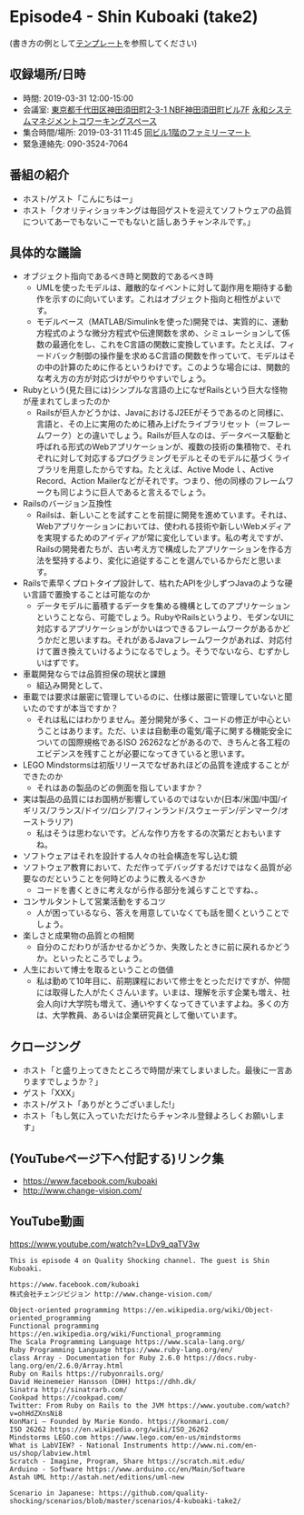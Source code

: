 # Episode4 - Shin Kuboaki (take2)

(書き方の例として[テンプレート](../../template/README.md)を参照してください)

## 収録場所/日時

* 時間: 2019-03-31 12:00-15:00
* 会議室: [東京都千代田区神田須田町2-3-1 NBF神田須田町ビル7F](https://goo.gl/maps/8R75fjgvfrG2) [永和システムマネジメントコワーキングスペース](https://www.esm.co.jp/coworking/)
* 集合時間/場所: 2019-03-31 11:45 [同ビル1階のファミリーマート](https://goo.gl/maps/cGdWDkz1h372)
* 緊急連絡先: 090-3524-7064

## 番組の紹介

* ホスト/ゲスト「こんにちはー」
* ホスト「クオリティショッキングは毎回ゲストを迎えてソフトウェアの品質についてあーでもないこーでもないと話しあうチャンネルです。」

## 具体的な議論

* オブジェクト指向であるべき時と関数的であるべき時
  - UMLを使ったモデルは、離散的なイベントに対して副作用を期待する動作を示すのに向いています。これはオブジェクト指向と相性がよいです。
  - モデルベース（MATLAB/Simulinkを使った)開発では、実質的に、運動方程式のような微分方程式や伝達関数を求め、シミュレーションして係数の最適化をし、これをC言語の関数に変換しています。たとえば、フィードバック制御の操作量を求めるC言語の関数を作っていて、モデルはその中の計算のために作るというわけです。このような場合には、関数的な考え方の方が対応づけがやりやすいでしょう。
* Rubyという(見た目には)シンプルな言語の上になぜRailsという巨大な怪物が産まれてしまったのか
  - Railsが巨人かどうかは、JavaにおけるJ2EEがそうであるのと同様に、言語と、その上に実用のために積み上げたライブラリセット（＝フレームワーク）との違いでしょう。Railsが巨人なのは、データベース駆動と呼ばれる形式のWebアプリケーションが、複数の技術の集積物で、それぞれに対して対応するプログラミングモデルとそのモデルに基づくライブラリを用意したからですね。たとえば、Active Modeｌ、Active Record、Action Mailerなどがそれです。つまり、他の同様のフレームワークも同じように巨人であると言えるでしょう。
* Railsのバージョン互換性
  - Railsは、新しいことを試すことを前提に開発を進めています。それは、Webアプリケーションにおいては、使われる技術や新しいWebメディアを実現するためのアイディアが常に変化しています。私の考えですが、Railsの開発者たちが、古い考え方で構成したアプリケーションを作る方法を堅持するより、変化に追従することを選んでいるからだと思います。
* Railsで素早くプロトタイプ設計して、枯れたAPIを少しずつJavaのような硬い言語で置換することは可能なのか
  - データモデルに蓄積するデータを集める機構としてのアプリケーションということなら、可能でしょう。RubyやRailsというより、モダンなUIに対応するアプリケーションがかいはつできるフレームワークがあるかどうかだと思いますね。それがあるJavaフレームワークがあれば、対応付けて置き換えていけるようになるでしょう。そうでないなら、むずかしいはずです。
* 車載開発ならでは品質担保の現状と課題
  - 組込み開発として、
* 車載では要求は厳密に管理しているのに、仕様は厳密に管理していないと聞いたのですが本当ですか？
  - それは私にはわかりません。差分開発が多く、コードの修正が中心ということはあります。ただ、いまは自動車の電気/電子に関する機能安全についての国際規格であるISO 26262などがあるので、きちんと各工程のエビデンスを残すことが必要になってきていると思います。
* LEGO Mindstormsは初版リリースでなぜあれほどの品質を達成することができたのか
  - それはあの製品のどの側面を指していますか？
* 実は製品の品質にはお国柄が影響しているのではないか(日本/米国/中国/イギリス/フランス/ドイツ/ロシア/フィンランド/スウェーデン/デンマーク/オーストラリア)
  - 私はそうは思わないです。どんな作り方をするの次第だとおもいますね。
* ソフトウェアはそれを設計する人々の社会構造を写し込む鏡
* ソフトウェア教育において、ただ作ってデバッグするだけではなく品質が必要なのだということを何時どのように教えるべきか
  - コードを書くときに考えながら作る部分を減らすことですね、。
* コンサルタントして営業活動をするコツ
  - 人が困っているなら、答えを用意していなくても話を聞くということでしょう。
* 楽しさと成果物の品質との相関
  - 自分のこだわりが活かせるかどうか、失敗したときに前に戻れるかどうか。といったところでしょう。
* 人生において博士を取るということの価値
  - 私は勤めて10年目に、前期課程において修士をとっただけですが、仲間には取得した人がたくさんいます。いまは、理解を示す企業も増え、社会人向け大学院も増えて、通いやすくなってきていますよね。多くの方は、大学教員、あるいは企業研究員として働いています。

## クロージング

* ホスト「と盛り上ってきたところで時間が来てしまいました。最後に一言ありますでしょうか？」
* ゲスト「XXX」
* ホスト/ゲスト「ありがとうございました!」
* ホスト「もし気に入っていただけたらチャンネル登録よろしくお願いします」

## (YouTubeページ下へ付記する)リンク集

* https://www.facebook.com/kuboaki
* http://www.change-vision.com/

## YouTube動画

https://www.youtube.com/watch?v=LDv9_qaTV3w

```
This is episode 4 on Quality Shocking channel. The guest is Shin Kuboaki.

https://www.facebook.com/kuboaki
株式会社チェンジビジョン http://www.change-vision.com/

Object-oriented programming https://en.wikipedia.org/wiki/Object-oriented_programming
Functional programming https://en.wikipedia.org/wiki/Functional_programming
The Scala Programming Language https://www.scala-lang.org/
Ruby Programming Language https://www.ruby-lang.org/en/
class Array - Documentation for Ruby 2.6.0 https://docs.ruby-lang.org/en/2.6.0/Array.html
Ruby on Rails https://rubyonrails.org/
David Heinemeier Hansson (DHH) https://dhh.dk/
Sinatra http://sinatrarb.com/
Cookpad https://cookpad.com/
Twitter: From Ruby on Rails to the JVM https://www.youtube.com/watch?v=ohHdZXnsNi8
KonMari – Founded by Marie Kondo. https://konmari.com/
ISO 26262 https://en.wikipedia.org/wiki/ISO_26262
Mindstorms LEGO.com https://www.lego.com/en-us/mindstorms
What is LabVIEW? - National Instruments http://www.ni.com/en-us/shop/labview.html
Scratch - Imagine, Program, Share https://scratch.mit.edu/
Arduino - Software https://www.arduino.cc/en/Main/Software
Astah UML http://astah.net/editions/uml-new

Scenario in Japanese: https://github.com/quality-shocking/scenarios/blob/master/scenarios/4-kuboaki-take2/
```
